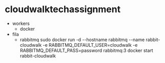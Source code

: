 # cloudwalktechassignment
 - workers
   - docker
 - fila
   - rabbitmq 
 sudo docker run -d --hostname rabbitmq --name rabbit-cloudwalk -e RABBITMQ_DEFAULT_USER=cloudwalk -e RABBITMQ_DEFAULT_PASS=password rabbitmq:3
 docker start rabbit-cloudwalk
